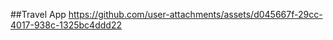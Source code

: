 ##Travel App
https://github.com/user-attachments/assets/d045667f-29cc-4017-938c-1325bc4ddd22



 
 
